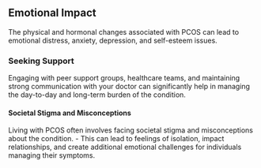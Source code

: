 ## Emotional Impact

The physical and hormonal changes associated with PCOS can lead to emotional distress, anxiety, depression, and self-esteem issues.

### Seeking Support

Engaging with peer support groups, healthcare teams, and maintaining strong communication with your doctor can significantly help in managing the day-to-day and long-term burden of the condition.

#### Societal Stigma and Misconceptions


Living with PCOS often involves facing societal stigma and misconceptions about the condition. - This can lead to feelings of isolation, impact relationships, and create additional emotional challenges for individuals managing their symptoms.